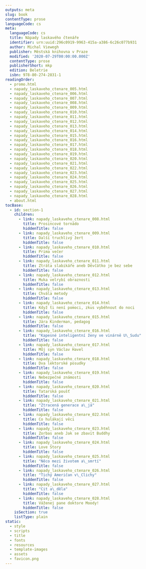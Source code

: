 ```yaml
---
outputs: meta
slug: book
contentType: prose
languageCode: cs
meta:
  languageCode: cs
  title: Nápady laskavého čtenáře
  identifier: urn:uuid:296c0919-9963-415a-a386-6c26c077b931
  author: Michal Viewegh
  publisher: Městská knihovna v Praze
  modified: '2020-07-29T00:00:00.000Z'
  contentType: prose
  publisherShort: mkp
  edition: Beletrie
  isbn: 978-80-274-2831-1
readingOrder:
  - promo.html
  - napady_laskaveho_ctenare_005.html
  - napady_laskaveho_ctenare_006.html
  - napady_laskaveho_ctenare_007.html
  - napady_laskaveho_ctenare_008.html
  - napady_laskaveho_ctenare_009.html
  - napady_laskaveho_ctenare_010.html
  - napady_laskaveho_ctenare_011.html
  - napady_laskaveho_ctenare_012.html
  - napady_laskaveho_ctenare_013.html
  - napady_laskaveho_ctenare_014.html
  - napady_laskaveho_ctenare_015.html
  - napady_laskaveho_ctenare_016.html
  - napady_laskaveho_ctenare_017.html
  - napady_laskaveho_ctenare_018.html
  - napady_laskaveho_ctenare_019.html
  - napady_laskaveho_ctenare_020.html
  - napady_laskaveho_ctenare_021.html
  - napady_laskaveho_ctenare_022.html
  - napady_laskaveho_ctenare_023.html
  - napady_laskaveho_ctenare_024.html
  - napady_laskaveho_ctenare_025.html
  - napady_laskaveho_ctenare_026.html
  - napady_laskaveho_ctenare_027.html
  - napady_laskaveho_ctenare_028.html
  - about.html
tocBase:
  - id: section-1
    children:
      - link: napady_laskaveho_ctenare_008.html
        title: Prosincové tornádo
        hiddenTitle: false
      - link: napady_laskaveho_ctenare_009.html
        title: Další truchlivý žert
        hiddenTitle: false
      - link: napady_laskaveho_ctenare_010.html
        title: Prima večer
        hiddenTitle: false
      - link: napady_laskaveho_ctenare_011.html
        title: Ztráta slabikáře aneb Děvčátko je bez sebe
        hiddenTitle: false
      - link: napady_laskaveho_ctenare_012.html
        title: Muka velrybí obraznosti
        hiddenTitle: false
      - link: napady_laskaveho_ctenare_013.html
        title: Chvála metody
        hiddenTitle: false
      - link: napady_laskaveho_ctenare_014.html
        title: Když ti není pomoci, zkus vyběhnout do noci
        hiddenTitle: false
      - link: napady_laskaveho_ctenare_015.html
        title: Jára Kinderman, pedagog
        hiddenTitle: false
      - link: napady_laskaveho_ctenare_016.html
        title: "Kapesné inteligentní ženy ve vinárně U\_Sudu"
        hiddenTitle: false
      - link: napady_laskaveho_ctenare_017.html
        title: Můj syn Václav Havel
        hiddenTitle: false
      - link: napady_laskaveho_ctenare_018.html
        title: Dva lektorské posudky
        hiddenTitle: false
      - link: napady_laskaveho_ctenare_019.html
        title: Nebezpečné známosti
        hiddenTitle: false
      - link: napady_laskaveho_ctenare_020.html
        title: Tatarská poušť
        hiddenTitle: false
      - link: napady_laskaveho_ctenare_021.html
        title: "Ztracená generace a\_já"
        hiddenTitle: false
      - link: napady_laskaveho_ctenare_022.html
        title: Co hulákají věci
        hiddenTitle: false
      - link: napady_laskaveho_ctenare_023.html
        title: Zorbas aneb Jak se zbavit Buddhy
        hiddenTitle: false
      - link: napady_laskaveho_ctenare_024.html
        title: Love Story
        hiddenTitle: false
      - link: napady_laskaveho_ctenare_025.html
        title: "Něco mezi životem a\_smrtí"
        hiddenTitle: false
      - link: napady_laskaveho_ctenare_026.html
        title: "Tichý Američan v\_Clichy"
        hiddenTitle: false
      - link: napady_laskaveho_ctenare_027.html
        title: "Cit a\_děla"
        hiddenTitle: false
      - link: napady_laskaveho_ctenare_028.html
        title: Váženej pane doktore Moody!
        hiddenTitle: false
    isSection: true
    listType: plain
static:
  - style
  - scripts
  - title
  - fonts
  - resources
  - template-images
  - assets
  - favicon.png
---
```

